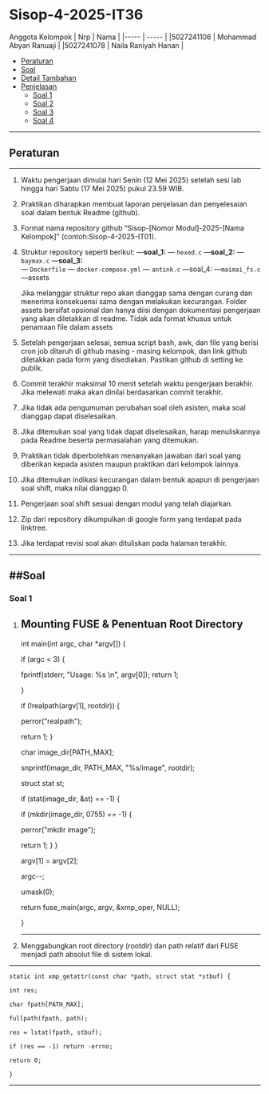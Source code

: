 # Sisop-4-2025-IT36

Anggota Kelompok
|     Nrp    |                Nama              |
|-----       | -----                            |
|5027241106  | Mohammad Abyan Ranuaji           |
|5027241078  | Naila Raniyah Hanan              |

- [Peraturan](#peraturan)
- [Soal](#soal)
- [Detail Tambahan](#detail-tambahan)
- [Penjelasan](#penjelasan)
  - [Soal 1](#soal-1)
  - [Soal 2](#soal-2)
  - [Soal 3](#soal-3)
  - [Soal 4](#soal-4)

---
## Peraturan
---

1. Waktu pengerjaan dimulai hari Senin (12 Mei 2025) setelah sesi lab hingga hari Sabtu (17 Mei 2025) pukul 23.59 WIB.
2. Praktikan diharapkan membuat laporan penjelasan dan penyelesaian soal dalam bentuk Readme (github).
3. Format nama repository github “Sisop-[Nomor Modul]-2025-[Nama Kelompok]” (contoh:Sisop-4-2025-IT01).
4. Struktur repository seperti berikut:
			—**soal_1:**
				— `hexed.c`
      —**soal_2:**
        — `baymax.c`
      —**soal_3:**	
	     — `Dockerfile`
	     — `docker-compose.yml`
	     — `antink.c`
     —soal_4:
      —`maimai_fs.c`
     —assets

   Jika melanggar struktur repo akan dianggap sama dengan curang dan menerima konsekuensi sama dengan melakukan kecurangan. Folder assets bersifat opsional dan hanya diisi dengan dokumentasi pengerjaan yang akan diletakkan di readme. Tidak ada format khusus untuk penamaan file dalam assets
5. Setelah pengerjaan selesai, semua script bash, awk, dan file yang berisi cron job ditaruh di github masing - masing kelompok, dan link github diletakkan pada form yang disediakan. Pastikan github di setting ke publik.
6. Commit terakhir maksimal 10 menit setelah waktu pengerjaan berakhir. Jika melewati maka akan dinilai berdasarkan commit terakhir.
7. Jika tidak ada pengumuman perubahan soal oleh asisten, maka soal dianggap dapat diselesaikan.
8. Jika ditemukan soal yang tidak dapat diselesaikan, harap menuliskannya pada Readme beserta permasalahan yang ditemukan.
9. Praktikan tidak diperbolehkan menanyakan jawaban dari soal yang diberikan kepada asisten maupun praktikan dari kelompok lainnya.
10. Jika ditemukan indikasi kecurangan dalam bentuk apapun di pengerjaan soal shift, maka nilai dianggap 0.
11. Pengerjaan soal shift sesuai dengan modul yang telah diajarkan.
12. Zip dari repository dikumpulkan di google form yang terdapat pada linktree.
13. Jika terdapat revisi soal akan dituliskan pada halaman terakhir.

---
##Soal
---


### Soal 1

1. Mounting FUSE & Penentuan Root Directory
   ---
    int main(int argc, char *argv[]) {
   
    if (argc < 3) {
   
    fprintf(stderr, "Usage: %s <rootdir> <mountpoint>\n", argv[0]);
        return 1;
   
    }

    if (!realpath(argv[1], rootdir)) {
   
   perror("realpath");
   
    return 1;
    }

    char image_dir[PATH_MAX];
   
    snprintf(image_dir, PATH_MAX, "%s/image", rootdir);
   
    struct stat st;
   
    if (stat(image_dir, &st) == -1) {
   
   	if (mkdir(image_dir, 0755) == -1) {
   
   	perror("mkdir image");
   
   	return 1;
        }
    }

    argv[1] = argv[2];
   
    argc--;

    umask(0);
   
    return fuse_main(argc, argv, &xmp_oper, NULL);
   
    }

   ---

 2.  Menggabungkan root directory (rootdir) dan path relatif dari FUSE menjadi path absolut file di sistem lokal.

   ---
    static int xmp_getattr(const char *path, struct stat *stbuf) {
   
    int res;
   
    char fpath[PATH_MAX];
   
    fullpath(fpath, path);

    res = lstat(fpath, stbuf);
   
    if (res == -1) return -errno;
   
    return 0;

    }
   ---
